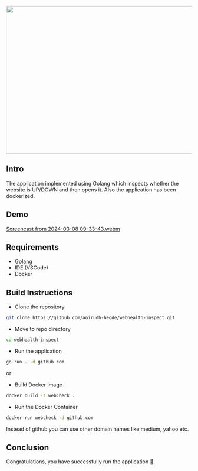 <p style="text-align:center;" align="center">
  <img src="https://github.com/anirudh-hegde/webhealth-inspect/assets/105560839/766f096f-0f83-4c29-a4eb-dd2ab6c5898d"width="700px" height="400px">
</p>


## Intro
The application implemented using Golang which inspects whether the website is UP/DOWN and then opens it.
Also the application has been dockerized.

## Demo
[Screencast from 2024-03-08 09-33-43.webm](https://github.com/anirudh-hegde/webhealth-inspect/assets/105560839/0c91f921-3562-4a7d-991a-7ed2f46d3340)

## Requirements
- Golang
- IDE (VSCode)
- Docker
  
## Build Instructions
- Clone the repository
```sh
git clone https://github.com/anirudh-hegde/webhealth-inspect.git
```

- Move to repo directory
```sh
cd webhealth-inspect
```

- Run the application
```sh
go run . -d github.com 
```

or

- Build Docker Image
```sh
docker build -t webcheck .
```

- Run the Docker Container
```sh
docker run webcheck -d github.com
```
Instead of github you can use other domain names like medium, yahoo etc.

## Conclusion
Congratulations, you have successfully run the application 🚀️.
